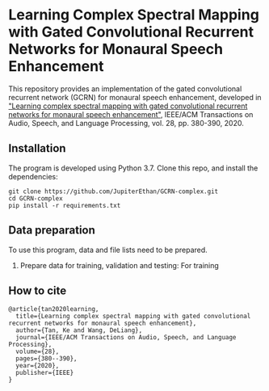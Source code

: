 # Learning Complex Spectral Mapping with Gated Convolutional Recurrent Networks for Monaural Speech Enhancement

This repository provides an implementation of the gated convolutional recurrent network (GCRN) for monaural speech enhancement, developed in ["Learning complex spectral mapping with gated convolutional recurrent networks for monaural speech enhancement"](https://web.cse.ohio-state.edu/~wang.77/papers/Tan-Wang.taslp20.pdf), IEEE/ACM Transactions on Audio, Speech, and Language Processing, vol. 28, pp. 380-390, 2020.

## Installation
The program is developed using Python 3.7.
Clone this repo, and install the dependencies:
```
git clone https://github.com/JupiterEthan/GCRN-complex.git
cd GCRN-complex
pip install -r requirements.txt
```

## Data preparation
To use this program, data and file lists need to be prepared.
1. Prepare data for training, validation and testing:
For training

## How to cite
```
@article{tan2020learning,
  title={Learning complex spectral mapping with gated convolutional recurrent networks for monaural speech enhancement},
  author={Tan, Ke and Wang, DeLiang},
  journal={IEEE/ACM Transactions on Audio, Speech, and Language Processing},
  volume={28},
  pages={380--390},
  year={2020},
  publisher={IEEE}
}
```
